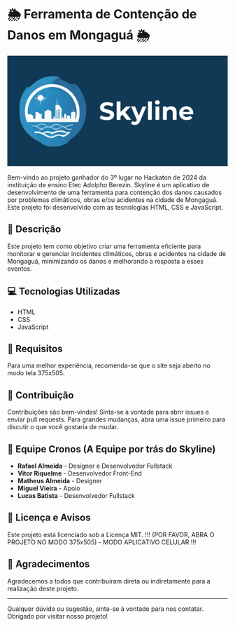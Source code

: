 # 🌦️ Ferramenta de Contenção de Danos em Mongaguá 🌦️

![Logo do Projeto](https://raw.githubusercontent.com/rafokez/Skyline-HACKATON-2/main/Skyline.png)

Bem-vindo ao projeto ganhador do 3º lugar no Hackaton de 2024 da instituição de ensino Etec Adolpho Berezin. Skyline é um aplicativo de desenvolvimento de uma ferramenta para contenção dos danos causados por problemas climáticos, obras e/ou acidentes na cidade de Mongaguá. Este projeto foi desenvolvido com as tecnologias HTML, CSS e JavaScript.

## 📝 Descrição

Este projeto tem como objetivo criar uma ferramenta eficiente para monitorar e gerenciar incidentes climáticos, obras e acidentes na cidade de Mongaguá, minimizando os danos e melhorando a resposta a esses eventos.

## 💻 Tecnologias Utilizadas

- HTML
- CSS
- JavaScript

## 📏 Requisitos

Para uma melhor experiência, recomenda-se que o site seja aberto no modo tela 375x505.

## 🤝 Contribuição

Contribuições são bem-vindas! Sinta-se à vontade para abrir issues e enviar pull requests. Para grandes mudanças, abra uma issue primeiro para discutir o que você gostaria de mudar.

## 👥 Equipe Cronos (A Equipe por trás do Skyline)

- **Rafael Almeida** - Designer e Desenvolvedor Fullstack
- **Vitor Riquelme** - Desenvolvedor Front-End
- **Matheus Almeida** - Designer
- **Miguel Vieira** - Apoio
- **Lucas Batista** - Desenvolvedor Fullstack

## 📜 Licença e Avisos

Este projeto está licenciado sob a Licença MIT.
!!! (POR FAVOR, ABRA O PROJETO NO MODO 375x505) - MODO APLICATIVO CELULAR !!!

## 🙏 Agradecimentos

Agradecemos a todos que contribuíram direta ou indiretamente para a realização deste projeto.

---

Qualquer dúvida ou sugestão, sinta-se à vontade para nos contatar. Obrigado por visitar nosso projeto!
